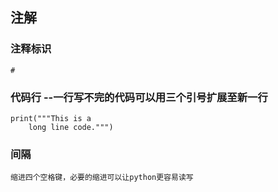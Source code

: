 ## 注解
### 注释标识
```
#
```

### 代码行 --一行写不完的代码可以用三个引号扩展至新一行
```
print("""This is a
    long line code.""")
```

### 间隔
```
缩进四个空格键，必要的缩进可以让python更容易读写
```


